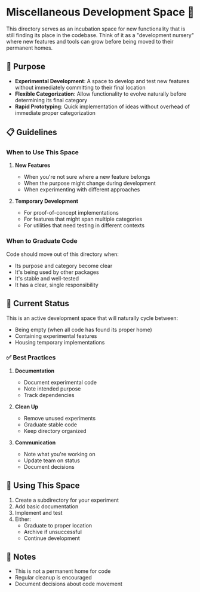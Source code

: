 # Miscellaneous Development Space 🌱

This directory serves as an incubation space for new functionality that is still finding its place in the codebase. Think of it as a "development nursery" where new features and tools can grow before being moved to their permanent homes.

## 🎯 Purpose

- **Experimental Development**: A space to develop and test new features without immediately committing to their final location
- **Flexible Categorization**: Allow functionality to evolve naturally before determining its final category
- **Rapid Prototyping**: Quick implementation of ideas without overhead of immediate proper categorization

## 📋 Guidelines

### When to Use This Space

1. **New Features**
   - When you're not sure where a new feature belongs
   - When the purpose might change during development
   - When experimenting with different approaches

2. **Temporary Development**
   - For proof-of-concept implementations
   - For features that might span multiple categories
   - For utilities that need testing in different contexts

### When to Graduate Code

Code should move out of this directory when:
- Its purpose and category become clear
- It's being used by other packages
- It's stable and well-tested
- It has a clear, single responsibility

## 🔄 Current Status

This is an active development space that will naturally cycle between:
- Being empty (when all code has found its proper home)
- Containing experimental features
- Housing temporary implementations

### ✅ Best Practices

1. **Documentation**
   - Document experimental code
   - Note intended purpose
   - Track dependencies

2. **Clean Up**
   - Remove unused experiments
   - Graduate stable code
   - Keep directory organized

3. **Communication**
   - Note what you're working on
   - Update team on status
   - Document decisions

## 🚀 Using This Space

1. Create a subdirectory for your experiment
2. Add basic documentation
3. Implement and test
4. Either:
   - Graduate to proper location
   - Archive if unsuccessful
   - Continue development

## 📝 Notes

- This is not a permanent home for code
- Regular cleanup is encouraged
- Document decisions about code movement 